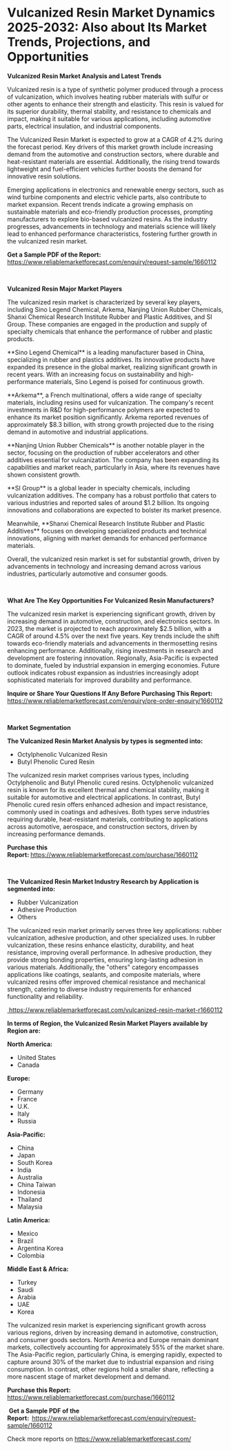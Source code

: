 <p><h1>Vulcanized Resin Market Dynamics 2025-2032: Also about Its Market Trends, Projections, and Opportunities</h1></p><p><strong>Vulcanized Resin Market Analysis and Latest Trends</strong></p>
<p><p>Vulcanized resin is a type of synthetic polymer produced through a process of vulcanization, which involves heating rubber materials with sulfur or other agents to enhance their strength and elasticity. This resin is valued for its superior durability, thermal stability, and resistance to chemicals and impact, making it suitable for various applications, including automotive parts, electrical insulation, and industrial components.</p><p>The Vulcanized Resin Market is expected to grow at a CAGR of 4.2% during the forecast period. Key drivers of this market growth include increasing demand from the automotive and construction sectors, where durable and heat-resistant materials are essential. Additionally, the rising trend towards lightweight and fuel-efficient vehicles further boosts the demand for innovative resin solutions. </p><p>Emerging applications in electronics and renewable energy sectors, such as wind turbine components and electric vehicle parts, also contribute to market expansion. Recent trends indicate a growing emphasis on sustainable materials and eco-friendly production processes, prompting manufacturers to explore bio-based vulcanized resins. As the industry progresses, advancements in technology and materials science will likely lead to enhanced performance characteristics, fostering further growth in the vulcanized resin market.</p></p>
<p><strong>Get a Sample PDF of the Report:&nbsp;</strong> <a href="https://www.reliablemarketforecast.com/enquiry/request-sample/1660112?utm_campaign=1105&utm_medium=2&utm_source=Github&utm_content=ia&utm_term=17012025&utm_id=vulcanized-resin">https://www.reliablemarketforecast.com/enquiry/request-sample/1660112</a></p>
<p>&nbsp;</p>
<p><strong>Vulcanized Resin Major Market Players</strong></p>
<p><p>The vulcanized resin market is characterized by several key players, including Sino Legend Chemical, Arkema, Nanjing Union Rubber Chemicals, Shanxi Chemical Research Institute Rubber and Plastic Additives, and SI Group. These companies are engaged in the production and supply of specialty chemicals that enhance the performance of rubber and plastic products.</p><p>**Sino Legend Chemical** is a leading manufacturer based in China, specializing in rubber and plastics additives. Its innovative products have expanded its presence in the global market, realizing significant growth in recent years. With an increasing focus on sustainability and high-performance materials, Sino Legend is poised for continuous growth.</p><p>**Arkema**, a French multinational, offers a wide range of specialty materials, including resins used for vulcanization. The company's recent investments in R&D for high-performance polymers are expected to enhance its market position significantly. Arkema reported revenues of approximately $8.3 billion, with strong growth projected due to the rising demand in automotive and industrial applications.</p><p>**Nanjing Union Rubber Chemicals** is another notable player in the sector, focusing on the production of rubber accelerators and other additives essential for vulcanization. The company has been expanding its capabilities and market reach, particularly in Asia, where its revenues have shown consistent growth.</p><p>**SI Group** is a global leader in specialty chemicals, including vulcanization additives. The company has a robust portfolio that caters to various industries and reported sales of around $1.2 billion. Its ongoing innovations and collaborations are expected to bolster its market presence.</p><p>Meanwhile, **Shanxi Chemical Research Institute Rubber and Plastic Additives** focuses on developing specialized products and technical innovations, aligning with market demands for enhanced performance materials.</p><p>Overall, the vulcanized resin market is set for substantial growth, driven by advancements in technology and increasing demand across various industries, particularly automotive and consumer goods.</p></p>
<p>&nbsp;</p>
<p><strong>What Are The Key Opportunities For Vulcanized Resin Manufacturers?</strong></p>
<p><p>The vulcanized resin market is experiencing significant growth, driven by increasing demand in automotive, construction, and electronics sectors. In 2023, the market is projected to reach approximately $2.5 billion, with a CAGR of around 4.5% over the next five years. Key trends include the shift towards eco-friendly materials and advancements in thermosetting resins enhancing performance. Additionally, rising investments in research and development are fostering innovation. Regionally, Asia-Pacific is expected to dominate, fueled by industrial expansion in emerging economies. Future outlook indicates robust expansion as industries increasingly adopt sophisticated materials for improved durability and performance.</p></p>
<p><strong>Inquire or Share Your Questions If Any Before Purchasing This Report:</strong> <a href="https://www.reliablemarketforecast.com/enquiry/pre-order-enquiry/1660112?utm_campaign=1105&utm_medium=2&utm_source=Github&utm_content=ia&utm_term=17012025&utm_id=vulcanized-resin">https://www.reliablemarketforecast.com/enquiry/pre-order-enquiry/1660112</a></p>
<p>&nbsp;</p>
<p><strong>Market Segmentation</strong></p>
<p><strong>The Vulcanized Resin Market Analysis by types is segmented into:</strong></p>
<p><ul><li>Octylphenolic Vulcanized Resin</li><li>Butyl Phenolic Cured Resin</li></ul></p>
<p><p>The vulcanized resin market comprises various types, including Octylphenolic and Butyl Phenolic cured resins. Octylphenolic vulcanized resin is known for its excellent thermal and chemical stability, making it suitable for automotive and electrical applications. In contrast, Butyl Phenolic cured resin offers enhanced adhesion and impact resistance, commonly used in coatings and adhesives. Both types serve industries requiring durable, heat-resistant materials, contributing to applications across automotive, aerospace, and construction sectors, driven by increasing performance demands.</p></p>
<p><strong>Purchase this Report:&nbsp;</strong><a href="https://www.reliablemarketforecast.com/purchase/1660112?utm_campaign=1105&utm_medium=2&utm_source=Github&utm_content=ia&utm_term=17012025&utm_id=vulcanized-resin">https://www.reliablemarketforecast.com/purchase/1660112</a></p>
<p>&nbsp;</p>
<p><strong>The Vulcanized Resin Market Industry Research by Application is segmented into:</strong></p>
<p><ul><li>Rubber Vulcanization</li><li>Adhesive Production</li><li>Others</li></ul></p>
<p><p>The vulcanized resin market primarily serves three key applications: rubber vulcanization, adhesive production, and other specialized uses. In rubber vulcanization, these resins enhance elasticity, durability, and heat resistance, improving overall performance. In adhesive production, they provide strong bonding properties, ensuring long-lasting adhesion in various materials. Additionally, the "others" category encompasses applications like coatings, sealants, and composite materials, where vulcanized resins offer improved chemical resistance and mechanical strength, catering to diverse industry requirements for enhanced functionality and reliability.</p></p>
<p><a href="https://www.reliablemarketforecast.com/vulcanized-resin-market-r1660112?utm_campaign=1105&utm_medium=2&utm_source=Github&utm_content=ia&utm_term=17012025&utm_id=vulcanized-resin">&nbsp;https://www.reliablemarketforecast.com/vulcanized-resin-market-r1660112</a></p>
<p><strong>In terms of Region, the Vulcanized Resin Market Players available by Region are:</strong></p>
<p>
    <p> <strong> North America: </strong>
        <ul>
            <li>United States</li>
            <li>Canada</li>
        </ul>
        </p> 
    <p> <strong> Europe: </strong>
        <ul>
            <li>Germany</li>
            <li>France</li>
            <li>U.K.</li>
            <li>Italy</li>
            <li>Russia</li>
        </ul>
        </p> 
    <p> <strong> Asia-Pacific: </strong>
        <ul>
            <li>China</li>
            <li>Japan</li>
            <li>South Korea</li>
            <li>India</li>
            <li>Australia</li>
            <li>China Taiwan</li>
            <li>Indonesia</li>
            <li>Thailand</li>
            <li>Malaysia</li>
        </ul>
        </p> 
    <p> <strong> Latin America: </strong>
        <ul>
            <li>Mexico</li>
            <li>Brazil</li>
            <li>Argentina Korea</li>
            <li>Colombia</li>
        </ul>
        </p> 
    <p> <strong> Middle East & Africa: </strong>
        <ul>
            <li>Turkey</li>
            <li>Saudi</li>
            <li>Arabia</li>
            <li>UAE</li>
            <li>Korea</li>
        </ul>
    </p>
    </p>
<p><p>The vulcanized resin market is experiencing significant growth across various regions, driven by increasing demand in automotive, construction, and consumer goods sectors. North America and Europe remain dominant markets, collectively accounting for approximately 55% of the market share. The Asia-Pacific region, particularly China, is emerging rapidly, expected to capture around 30% of the market due to industrial expansion and rising consumption. In contrast, other regions hold a smaller share, reflecting a more nascent stage of market development and demand.</p></p>
<p><strong>Purchase this Report: </strong><a href="https://www.reliablemarketforecast.com/purchase/1660112?utm_campaign=1105&utm_medium=2&utm_source=Github&utm_content=ia&utm_term=17012025&utm_id=vulcanized-resin">https://www.reliablemarketforecast.com/purchase/1660112</a></p>
<p>&nbsp;<strong>Get a Sample PDF of the Report:&nbsp;&nbsp;</strong><a href="https://www.reliablemarketforecast.com/enquiry/request-sample/1660112?utm_campaign=1105&utm_medium=2&utm_source=Github&utm_content=ia&utm_term=17012025&utm_id=vulcanized-resin">https://www.reliablemarketforecast.com/enquiry/request-sample/1660112</a></p>
<p><strong></strong></p>
<p>Check more reports on <a href="https://www.reliablemarketforecast.com/?utm_campaign=1105&utm_medium=2&utm_source=Github&utm_content=ia&utm_term=17012025&utm_id=vulcanized-resin">https://www.reliablemarketforecast.com/</a></p>